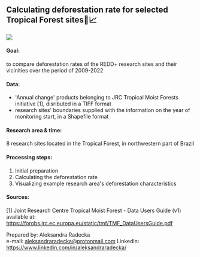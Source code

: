 ## Calculating deforestation rate for selected Tropical Forest sites🌳📈

![](image/annual_change_2022_cropped_to_content.jpg)

#### Goal: 
to compare deforestation rates of the REDD+ research sites and their vicinities over the period of 2009-2022

#### Data:
- 'Annual change' products belonging to JRC Tropical Moist Forests initiative [1], disributed in a TIFF format
- research sites' boundaries supplied with the information on the year of monitoring start, in a Shapefile format

#### Research area & time: 
8 research sites located in the Tropical Forest, in northwestern part of Brazil 

#### Processing steps:
1. Initial preparation
2. Calculating the deforestation rate
3. Visualizing example research area's deforestation characteristics

#### Sources: 
[1] Joint Research Centre Tropical Moist Forest - Data Users Guide (v1) available at: https://forobs.jrc.ec.europa.eu/static/tmf/TMF_DataUsersGuide.pdf

Prepared by: Aleksandra Radecka <br/>
e-mail: aleksandraradecka@protonmail.com
LinkedIn: https://www.linkedin.com/in/aleksandraradecka/
